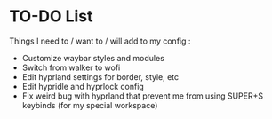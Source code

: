 # TO-DO List
Things I need to / want to / will add to my config :
- Customize waybar styles and modules
- Switch from walker to wofi
- Edit hyprland settings for border, style, etc
- Edit hypridle and hyprlock config
- Fix weird bug with hyprland that prevent me from using SUPER+S keybinds (for my special workspace)
